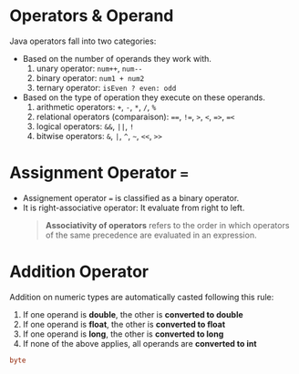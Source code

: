# Operators & Operand

Java operators fall into two categories:

- Based on the number of operands they work with.
  1. unary operator: `num++`, `num--`
  2. binary operator: `num1 + num2`
  3. ternary operator: `isEven ? even: odd`
- Based on the type of operation they execute on these operands.
  1. arithmetic operators: `+`, `-`, `*`, `/`, `%`
  2. relational operators (comparaison): `==`, `!=`, `>`, `<`, `=>`, `=<`
  3. logical operators: `&&`, `||`, `!`
  4. bitwise operators: `&`, `|`, `^`, `~`, `<<`, `>>`

# Assignment Operator `=`

- Assignement operator `=` is classified as a binary operator.
- It is right-associative operator: It evaluate from right to left.
  > **Associativity of operators** refers to the order in which operators of the same precedence are evaluated in an expression.

# Addition Operator

Addition on numeric types are automatically casted following this rule:

1. If one operand is **double**, the other is **converted to double**
1. If one operand is **float**, the other is **converted to float**
1. If one operand is **long**, the other is **converted to long**
1. If none of the above applies, all operands are **converted to int**

```java
byte
```
